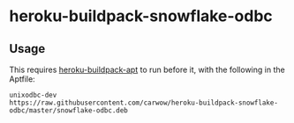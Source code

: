 heroku-buildpack-snowflake-odbc
===

## Usage
This requires [heroku-buildpack-apt](https://github.com/heroku/heroku-buildpack-apt) to run before
it, with the following in the Aptfile:

```
unixodbc-dev
https://raw.githubusercontent.com/carwow/heroku-buildpack-snowflake-odbc/master/snowflake-odbc.deb
```
